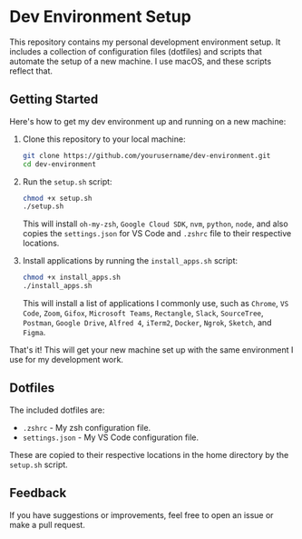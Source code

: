 # Dev Environment Setup

This repository contains my personal development environment setup. It includes a collection of configuration files (dotfiles) and scripts that automate the setup of a new machine. I use macOS, and these scripts reflect that.

## Getting Started

Here's how to get my dev environment up and running on a new machine:

1. Clone this repository to your local machine:
   ```bash
   git clone https://github.com/yourusername/dev-environment.git
   cd dev-environment
   ```
2. Run the `setup.sh` script:

   ```bash
   chmod +x setup.sh
   ./setup.sh
   ```

   This will install `oh-my-zsh`, `Google Cloud SDK`, `nvm`, `python`, `node`, and also copies the `settings.json` for VS Code and `.zshrc` file to their respective locations.

3. Install applications by running the `install_apps.sh` script:
   ```bash
   chmod +x install_apps.sh
   ./install_apps.sh
   ```
   This will install a list of applications I commonly use, such as `Chrome`, `VS Code`, `Zoom`, `Gifox`, `Microsoft Teams`, `Rectangle`, `Slack`, `SourceTree`, `Postman`, `Google Drive`, `Alfred 4`, `iTerm2`, `Docker`, `Ngrok`, `Sketch`, and `Figma`.

That's it! This will get your new machine set up with the same environment I use for my development work.

## Dotfiles

The included dotfiles are:

- `.zshrc` - My zsh configuration file.
- `settings.json` - My VS Code configuration file.

These are copied to their respective locations in the home directory by the `setup.sh` script.

## Feedback

If you have suggestions or improvements, feel free to open an issue or make a pull request.

